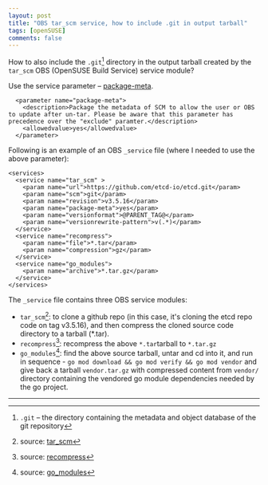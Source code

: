 ```yaml
---
layout: post
title: "OBS tar_scm service, how to include .git in output tarball"
tags: [openSUSE]
comments: false
---
```



How to also include the `.git`[^1] directory in the output tarball created by the `tar_scm` OBS (OpenSUSE Build Service) service module?

Use the service parameter – [package-meta](https://github.com/openSUSE/obs-service-tar_scm/blob/b49251606834eda4ccc84d93d68917617eef254f/tar_scm.service.in#L167-L170).

  ```
    <parameter name="package-meta">
      <description>Package the metadata of SCM to allow the user or OBS to update after un-tar. Please be aware that this parameter has precedence over the "exclude" paramter.</description>
      <allowedvalue>yes</allowedvalue>
    </parameter>
  ```

Following is an example of an OBS `_service` file (where I needed to use the above parameter):

```
<services>
  <service name="tar_scm" >
    <param name="url">https://github.com/etcd-io/etcd.git</param>
    <param name="scm">git</param>
    <param name="revision">v3.5.16</param>
    <param name="package-meta">yes</param>
    <param name="versionformat">@PARENT_TAG@</param>
    <param name="versionrewrite-pattern">v(.*)</param>
  </service>
  <service name="recompress">
    <param name="file">*.tar</param>
    <param name="compression">gz</param>
  </service>
  <service name="go_modules">
    <param name="archive">*.tar.gz</param>
  </service>
</services>
```

The `_service` file contains three OBS service modules:
- `tar_scm`[^2]: to clone a github repo (in this case, it's cloning the etcd repo code on tag v3.5.16), and then compress the cloned source code directory to a tarball (*.tar).
- `recompress`[^3]: recompress the above `*.tar`tarball to `*.tar.gz`
- `go_modules`[^4]: find the above source tarball, untar and cd into it, and run in sequence - `go mod download && go mod verify && go mod vendor` and give back a tarball `vendor.tar.gz` with compressed content from `vendor/` directory containing the vendored go module dependencies needed by the go project.

---

[^1]: `.git` – the directory containing the metadata and object database of the git repository
[^2]: source: [tar_scm](https://github.com/openSUSE/obs-service-tar_scm) 
[^3]: source: [recompress](https://github.com/openSUSE/obs-service-recompress)
[^4]: source: [go_modules](https://github.com/openSUSE/obs-service-go_modules)

